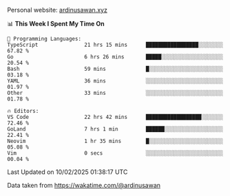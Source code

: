 Personal website: [ardinusawan.xyz](https://ardinusawan.xyz)

<!--START_SECTION:waka-->
📊 **This Week I Spent My Time On** 

```text
💬 Programming Languages: 
TypeScript               21 hrs 15 mins      █████████████████░░░░░░░░   67.82 % 
Go                       6 hrs 26 mins       █████░░░░░░░░░░░░░░░░░░░░   20.54 % 
Bash                     59 mins             █░░░░░░░░░░░░░░░░░░░░░░░░   03.18 % 
YAML                     36 mins             ░░░░░░░░░░░░░░░░░░░░░░░░░   01.97 % 
Other                    33 mins             ░░░░░░░░░░░░░░░░░░░░░░░░░   01.78 % 

🔥 Editors: 
VS Code                  22 hrs 42 mins      ██████████████████░░░░░░░   72.46 % 
GoLand                   7 hrs 1 min         ██████░░░░░░░░░░░░░░░░░░░   22.41 % 
Neovim                   1 hr 35 mins        █░░░░░░░░░░░░░░░░░░░░░░░░   05.08 % 
Vim                      0 secs              ░░░░░░░░░░░░░░░░░░░░░░░░░   00.04 % 
```


 Last Updated on 10/02/2025 01:38:17 UTC
<!--END_SECTION:waka-->
Data taken from https://wakatime.com/@ardinusawan
